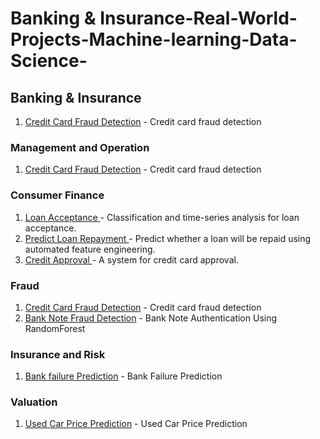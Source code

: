 # Banking & Insurance-Real-World-Projects-Machine-learning-Data-Science-

<h2>Banking & Insurance</h2>



1. [Credit Card Fraud Detection](https://github.com/mohansharma077/-Fraud-Detection-On-Credit-Card-Transactions) - Credit card fraud detection<br/>

<h3>Management and Operation</h3>



1. [Credit Card Fraud Detection](https://github.com/mohansharma077/-Fraud-Detection-On-Credit-Card-Transactions) - Credit card fraud detection<br/>


<h3>Consumer Finance</h3>


1. [Loan Acceptance ](https://github.com/mohansharma077/-Fraud-Detection-On-Credit-Card-Transactions) -  Classification and time-series analysis for loan acceptance.<br/>
2. [Predict Loan Repayment ](https://github.com/mohansharma077/-Fraud-Detection-On-Credit-Card-Transactions) -  Predict whether a loan will be repaid using automated feature engineering.<br/>
3. [Credit Approval ](https://github.com/mohansharma077/-Fraud-Detection-On-Credit-Card-Transactions) -   A system for credit card approval.<br/>


<h3>Fraud</h3>

1. [Credit Card Fraud Detection](https://github.com/mohansharma077/-Fraud-Detection-On-Credit-Card-Transactions) - Credit card fraud detection<br/>
2. [Bank Note Fraud Detection](https://github.com/mohansharma077/Bank-Note-Fraud-Detection-using-Random-Forest-Classifier) -  Bank Note Authentication Using RandomForest<br/>
<h3>Insurance and Risk</h3>

1. [Bank failure Prediction](https://github.com/mohansharma077/Bank-Failure-Prediction/tree/main) - Bank Failure Prediction<br/>


<h3>Valuation</h3>

1. [Used Car Price Prediction](https://github.com/mohansharma077/Used-Car-Price-prediction-/tree/main) - Used Car Price Prediction 
